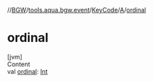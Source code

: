 //[BGW](../../../../index.md)/[tools.aqua.bgw.event](../../index.md)/[KeyCode](../index.md)/[A](index.md)/[ordinal](ordinal.md)



# ordinal  
[jvm]  
Content  
val [ordinal](ordinal.md): [Int](https://kotlinlang.org/api/latest/jvm/stdlib/kotlin/-int/index.html)  



